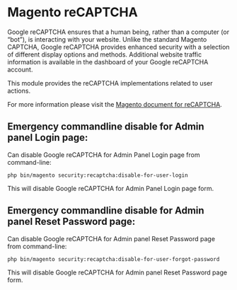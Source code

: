 # Magento reCAPTCHA

Google reCAPTCHA ensures that a human being, rather than a computer (or “bot”), is interacting with your website. Unlike the standard Magento CAPTCHA, Google reCAPTCHA provides enhanced security with a selection of different display options and methods. Additional website traffic information is available in the dashboard of your Google reCAPTCHA account.

This module provides the reCAPTCHA implementations related to user actions.

For more information please visit the [Magento document for reCAPTCHA](https://docs.magento.com/user-guide/stores/security-google-recaptcha.html).

## Emergency commandline disable for Admin panel Login page:

Can disable Google reCAPTCHA for Admin Panel Login page from command-line:

`php bin/magento security:recaptcha:disable-for-user-login`

This will disable Google reCAPTCHA for Admin Panel Login page form.

## Emergency commandline disable for Admin panel Reset Password page:

Can disable Google reCAPTCHA for Admin panel Reset Password page from command-line:

`php bin/magento security:recaptcha:disable-for-user-forgot-password`

This will disable Google reCAPTCHA for Admin panel Reset Password page form.
